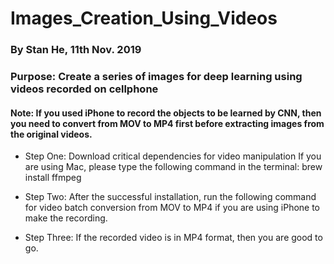 # Images_Creation_Using_Videos
### By Stan He, 11th Nov. 2019
### Purpose: Create a series of images for deep learning using videos recorded on cellphone
#### Note: If you used iPhone to record the objects to be learned by CNN, then you need to convert from MOV to MP4 first before extracting images from the original videos.

- Step One: Download critical dependencies for video manipulation
If you are using Mac, please type the following command in the terminal:
brew install ffmpeg

- Step Two: After the successful installation, run the following command for video batch conversion from MOV to MP4 if you are using iPhone to make the recording.

- Step Three: If the recorded video is in MP4 format, then you are good to go.

